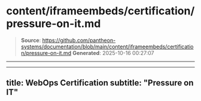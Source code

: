 # content/iframeembeds/certification/pressure-on-it.md

> **Source**: https://github.com/pantheon-systems/documentation/blob/main/content/iframeembeds/certification/pressure-on-it.md
> **Generated**: 2025-10-16 00:27:07

---

---
title: WebOps Certification
subtitle: "Pressure on IT"
---

<Partial file="certification-guide/pressure-on-it.md" />
